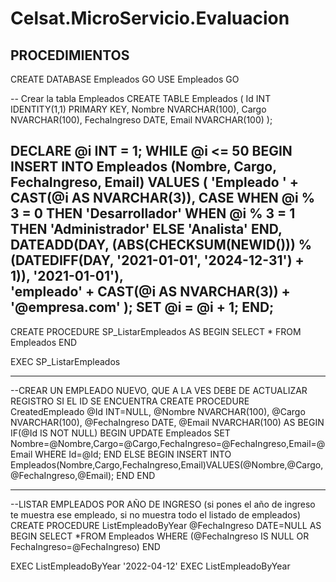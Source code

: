 # Celsat.MicroServicio.Evaluacion

## PROCEDIMIENTOS
CREATE DATABASE Empleados
GO
USE Empleados
GO

-- Crear la tabla Empleados
CREATE TABLE Empleados (
    Id INT IDENTITY(1,1) PRIMARY KEY,
    Nombre NVARCHAR(100),
    Cargo NVARCHAR(100),
    FechaIngreso DATE,
    Email NVARCHAR(100)
);


DECLARE @i INT = 1;
WHILE @i <= 50
BEGIN
    INSERT INTO Empleados (Nombre, Cargo, FechaIngreso, Email)
    VALUES (
        'Empleado ' + CAST(@i AS NVARCHAR(3)),
        CASE 
            WHEN @i % 3 = 0 THEN 'Desarrollador'
            WHEN @i % 3 = 1 THEN 'Administrador'
            ELSE 'Analista'
        END,
        DATEADD(DAY, (ABS(CHECKSUM(NEWID())) % (DATEDIFF(DAY, '2021-01-01', '2024-12-31') + 1)), '2021-01-01'),       
        'empleado' + CAST(@i AS NVARCHAR(3)) + '@empresa.com'
    );
    SET @i = @i + 1;
END;
--------------------------------------------------------------------------------------------------------------------------------------------------------------------------------------------------------------------
CREATE PROCEDURE SP_ListarEmpleados
AS
BEGIN 
SELECT * FROM Empleados
END

EXEC SP_ListarEmpleados

--------------------------------------------------------------------------------------------------------------------------------------------------------------------------------------------------------------------

--CREAR UN EMPLEADO NUEVO, QUE A LA VES DEBE DE ACTUALIZAR REGISTRO SI EL ID SE ENCUENTRA
CREATE PROCEDURE CreatedEmpleado
@Id INT=NULL,
@Nombre NVARCHAR(100),
@Cargo NVARCHAR(100),
@FechaIngreso DATE,
@Email NVARCHAR(100)
AS
BEGIN
	IF(@Id IS NOT NULL)
		BEGIN
			UPDATE Empleados SET Nombre=@Nombre,Cargo=@Cargo,FechaIngreso=@FechaIngreso,Email=@Email WHERE Id=@Id;
		END
	ELSE
		BEGIN
			INSERT INTO Empleados(Nombre,Cargo,FechaIngreso,Email)VALUES(@Nombre,@Cargo,@FechaIngreso,@Email); 
		END	
END

--------------------------------------------------------------------------------------------------------------------------------------------------------------------------------------------------------------------

--LISTAR EMPLEADOS POR AÑO DE INGRESO (si pones el año de ingreso te muestra ese empleado, si no muestra todo el listado de empleados) 
CREATE PROCEDURE ListEmpleadoByYear
@FechaIngreso DATE=NULL
AS
BEGIN
	SELECT *FROM Empleados WHERE (@FechaIngreso IS NULL OR FechaIngreso=@FechaIngreso)
END

EXEC ListEmpleadoByYear '2022-04-12'
EXEC ListEmpleadoByYear 
